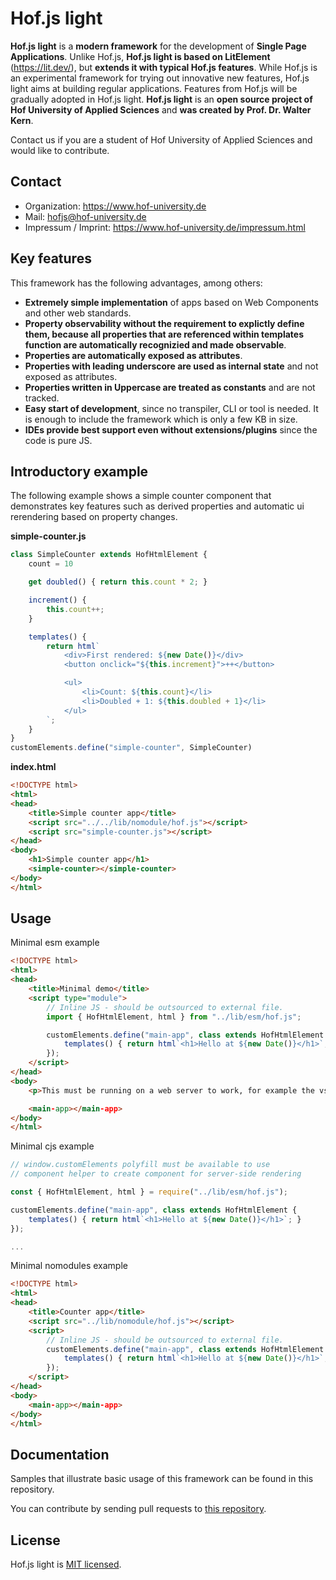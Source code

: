 # Hof.js light

**Hof.js light** is a **modern framework** for the development of **Single Page Applications**. Unlike Hof.js, **Hof.js light is based on LitElement** (https://lit.dev/), but **extends it with typical Hof.js features**. While Hof.js is an experimental framework for trying out innovative new features, Hof.js light aims at building regular applications. Features from Hof.js will be gradually adopted in Hof.js light. **Hof.js light** is an **open source project of Hof University of Applied Sciences** and **was created by Prof. Dr. Walter Kern**.

Contact us if you are a student of Hof University of Applied Sciences and would like to contribute.

## Contact
* Organization: https://www.hof-university.de
* Mail: hofjs@hof-university.de
* Impressum / Imprint: https://www.hof-university.de/impressum.html

## Key features
This framework has the following advantages, among others:
* **Extremely simple implementation** of apps based on Web Components and other web standards.
* **Property observability without the requirement to explictly define them, because all properties that are referenced within templates function are automatically recognizied and made observable**.
* **Properties are automatically exposed as attributes**.
* **Properties with leading underscore are used as internal state** and not exposed as attributes.
* **Properties written in Uppercase are treated as constants** and are not tracked.
* **Easy start of development**, since no transpiler, CLI or tool is needed. It is enough to include the framework which is only a few KB in size.
* **IDEs provide best support even without extensions/plugins** since the code is pure JS.

## Introductory example

The following example shows a simple counter component that demonstrates key features such as derived properties and automatic ui rerendering based on property changes.

**simple-counter.js**

```js
class SimpleCounter extends HofHtmlElement {
    count = 10

    get doubled() { return this.count * 2; }

    increment() {
        this.count++;
    }

    templates() {
        return html`
            <div>First rendered: ${new Date()}</div>
            <button onclick="${this.increment}">++</button>

            <ul>
                <li>Count: ${this.count}</li>
                <li>Doubled + 1: ${this.doubled + 1}</li>
            </ul>
        `;
    }
}
customElements.define("simple-counter", SimpleCounter)
```

**index.html**

```html
<!DOCTYPE html>
<html>
<head>
    <title>Simple counter app</title>
    <script src="../../lib/nomodule/hof.js"></script>
    <script src="simple-counter.js"></script>
</head>
<body>
    <h1>Simple counter app</h1>
    <simple-counter></simple-counter>
</body>
</html>
```

## Usage

Minimal esm example

```html
<!DOCTYPE html>
<html>
<head>
    <title>Minimal demo</title>
    <script type="module">
        // Inline JS - should be outsourced to external file.      
        import { HofHtmlElement, html } from "../lib/esm/hof.js";

        customElements.define("main-app", class extends HofHtmlElement {
            templates() { return html`<h1>Hello at ${new Date()}</h1>`; }
        });
    </script>
</head>
<body>
    <p>This must be running on a web server to work, for example the vscode live server.</p>

    <main-app></main-app>
</body>
</html>
```

Minimal cjs example
```js
// window.customElements polyfill must be available to use
// component helper to create component for server-side rendering

const { HofHtmlElement, html } = require("../lib/esm/hof.js");

customElements.define("main-app", class extends HofHtmlElement {
    templates() { return html`<h1>Hello at ${new Date()}</h1>`; }
});

...
```


Minimal nomodules example

```html
<!DOCTYPE html>
<html>
<head>
    <title>Counter app</title>
    <script src="../lib/nomodule/hof.js"></script>
    <script>    
        // Inline JS - should be outsourced to external file.      
        customElements.define("main-app", class extends HofHtmlElement {
            templates() { return html`<h1>Hello at ${new Date()}</h1>`; }
        });
    </script>
</head>
<body>
    <main-app></main-app>
</body>
</html>
```

## Documentation

Samples that illustrate basic usage of this framework can be found in this repository.

You can contribute by sending pull requests to [this repository](https://github.com/hofjs/hoflight).


## License

Hof.js light is [MIT licensed](./LICENSE.md).